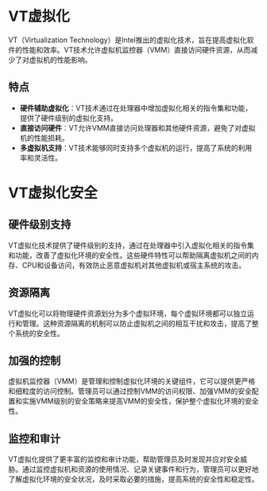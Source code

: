 # VT虚拟化

VT（Virtualization Technology）是Intel推出的虚拟化技术，旨在提高虚拟化软件的性能和效率。VT技术允许虚拟机监控器（VMM）直接访问硬件资源，从而减少了对虚拟机的性能影响。

## 特点

- **硬件辅助虚拟化**：VT技术通过在处理器中增加虚拟化相关的指令集和功能，提供了硬件级别的虚拟化支持。
- **直接访问硬件**：VT允许VMM直接访问处理器和其他硬件资源，避免了对虚拟机的性能损耗。
- **多虚拟机支持**：VT技术能够同时支持多个虚拟机的运行，提高了系统的利用率和灵活性。

<DocsAD/>

# VT虚拟化安全

## 硬件级别支持

VT虚拟化技术提供了硬件级别的支持，通过在处理器中引入虚拟化相关的指令集和功能，改善了虚拟化环境的安全性。这些硬件特性可以帮助隔离虚拟机之间的内存、CPU和设备访问，有效防止恶意虚拟机对其他虚拟机或宿主系统的攻击。

## 资源隔离

VT虚拟化可以将物理硬件资源划分为多个虚拟环境，每个虚拟环境都可以独立运行和管理。这种资源隔离的机制可以防止虚拟机之间的相互干扰和攻击，提高了整个系统的安全性。

## 加强的控制

虚拟机监控器（VMM）是管理和控制虚拟化环境的关键组件，它可以提供更严格和细粒度的访问控制。管理员可以通过控制VMM的访问权限、加强VMM的安全配置和实施VMM级别的安全策略来提高VMM的安全性，保护整个虚拟化环境的安全性。

## 监控和审计

VT虚拟化提供了更丰富的监控和审计功能，帮助管理员及时发现并应对安全威胁。通过监控虚拟机和资源的使用情况、记录关键事件和行为，管理员可以更好地了解虚拟化环境的安全状况，及时采取必要的措施，提高系统的安全性和稳定性。



